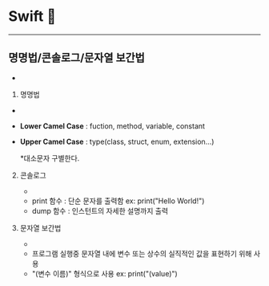 # Swift 🦩

***

## 명명법/콘솔로그/문자열 보간법

-

1.  명명법

   -

   + **Lower Camel Case** : fuction, method, variable, constant

   + **Upper Camel Case** : type(class, struct, enum, extension…)

     *대소문자 구별한다.

2. 콘솔로그

   -

   + print 함수 : 단순 문자를 출력함 ex: print("Hello World!")
   + dump 함수 : 인스턴트의 자세한 설명까지 출력 

3. 문자열 보간법 

   -

   + 프로그램 실행중 문자열 내에 변수 또는 상수의 실직적인 값을 표현하기 위해 사용
   + "\(변수 이름)" 형식으로 사용  ex: print("\(value)") 



​	



​	





